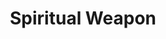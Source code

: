 ---
title: "Spiritual Weapon"
index: "spiritual-weapon"
permalink: /spells/spiritual-weapon/
tags:
  - Spell
  - 2nd Level
  - Evocation
  - Damage
  - Force
available_for:
  - Cleric
level: "2nd Level"
school: "Evocation"
range: "60 ft"
comp:
  - V
  - S
duration: "1 Minute"
cast_time: "1 Bonus Action"
attack: "Melee"
effect: "Force"
description: |
  You create a floating, spectral weapon within range that lasts for the duration or until you cast this spell again. When you cast the spell, you can make a melee spell attack against a creature within 5 feet of the weapon. On a hit, the target takes force damage equal to 1d8 + your spellcasting ability modifier.

  As a bonus action on your turn, you can move the weapon up to 20 feet and repeat the attack against a creature within 5 feet of it.

  The weapon can take whatever form you choose. Clerics of deities who are associated with a particular weapon (as St. Cuthbert is known for his mace and Thor for his hammer) make this spell's effect resemble that weapon.

  **At higher levels.** When you cast this spell using a spell slot of 3rd level or higher, the damage increases by 1d8 for every two slot levels above the 2nd.
excerpt: "You create a floating, spectral weapon within range that lasts for the duration or until you cast this spell again."
source: "Basic Rules"
---